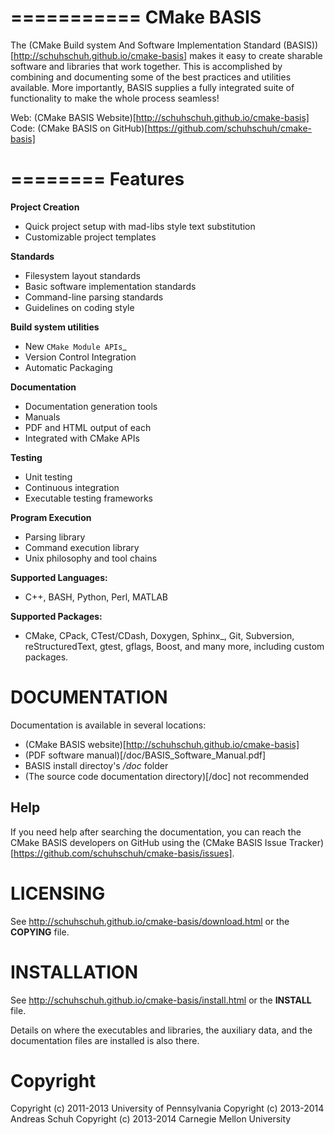 ===========
CMake BASIS
===========

The (CMake Build system And Software Implementation Standard (BASIS))[http://schuhschuh.github.io/cmake-basis] makes it
easy to create sharable software and libraries that work together. This is accomplished
by combining and documenting some of the best practices and utilities available.
More importantly, BASIS supplies a fully integrated suite of functionality to make
the whole process seamless! 

Web: (CMake BASIS Website)[http://schuhschuh.github.io/cmake-basis]
Code: (CMake BASIS on GitHub)[https://github.com/schuhschuh/cmake-basis]

========
Features
========

**Project Creation**

- Quick project setup with mad-libs style text substitution
- Customizable project templates

**Standards**

- Filesystem layout standards
- Basic software implementation standards
- Command-line parsing standards
- Guidelines on coding style

**Build system utilities**

- New `CMake Module APIs`_
- Version Control Integration
- Automatic Packaging

**Documentation**

- Documentation generation tools
- Manuals
- PDF and HTML output of each
- Integrated with CMake APIs

**Testing**

- Unit testing
- Continuous integration
- Executable testing frameworks

**Program Execution**

- Parsing library
- Command execution library
- Unix philosophy and tool chains

**Supported Languages:**

- C++, BASH, Python, Perl, MATLAB

**Supported Packages:**

- CMake, CPack, CTest/CDash, Doxygen, Sphinx_, Git, Subversion, reStructuredText, gtest, gflags, Boost, and many more, including custom packages.


DOCUMENTATION
=============

Documentation is available in several locations: 

- (CMake BASIS website)[http://schuhschuh.github.io/cmake-basis]
- (PDF software manual)[/doc/BASIS_Software_Manual.pdf]
- BASIS install directoy's _/doc_ folder
- (The source code documentation directory)[/doc] not recommended

Help
----

If you need help after searching the documentation, 
you can reach the CMake BASIS developers on GitHub using the 
(CMake BASIS Issue Tracker)[https://github.com/schuhschuh/cmake-basis/issues].

LICENSING
=========

See http://schuhschuh.github.io/cmake-basis/download.html or the **COPYING** file.


INSTALLATION
============

See http://schuhschuh.github.io/cmake-basis/install.html or the **INSTALL** file.

Details on where the executables and libraries, the auxiliary data, and the 
documentation files are installed is also there.


Copyright
=========

Copyright (c) 2011-2013 University of Pennsylvania
Copyright (c) 2013-2014 Andreas Schuh
Copyright (c) 2013-2014 Carnegie Mellon University





